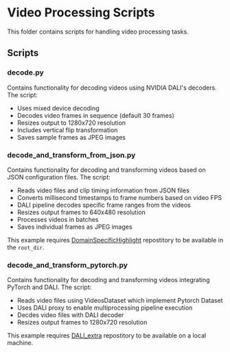 # Video Processing Scripts

This folder contains scripts for handling video processing tasks.

## Scripts

### decode.py
Contains functionality for decoding videos using NVIDIA DALI's decoders. The script:
- Uses mixed device decoding
- Decodes video frames in sequence (default 30 frames)
- Resizes output to 1280x720 resolution
- Includes vertical flip transformation
- Saves sample frames as JPEG images

### decode_and_transform_from_json.py 
Contains functionality for decoding and transforming videos based on JSON configuration files. The script:
- Reads video files and clip timing information from JSON files
- Converts millisecond timestamps to frame numbers based on video FPS
- DALI pipeline decodes specific frame ranges from the videos
- Resizes output frames to 640x480 resolution
- Processes videos in batches
- Saves individual frames as JPEG images

This example requires [DomainSpecificHighlight](https://github.com/aliensunmin/DomainSpecificHighlight/) repostitory to be available in the `root_dir`.

### decode_and_transform_pytorch.py 
Contains functionality for decoding and transforming videos integrating PyTorch and DALI. The script:
- Reads video files using VideosDataset which implement Pytorch Dataset
- Uses DALI proxy to enable multiprocessing pipeline execution
- Decdes video files with DALI decoder
- Resizes output frames to 1280x720 resolution

This example requires [DALI_extra](https://github.com/NVIDIA/DALI_extra/) repostitory to be available on a local machine.
